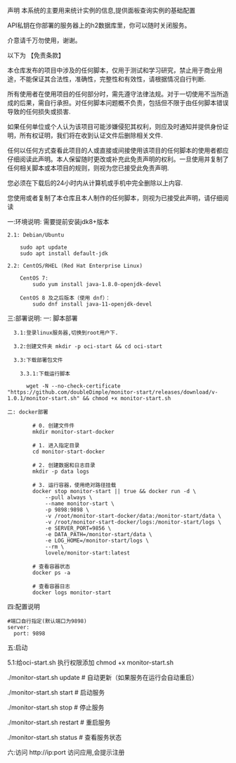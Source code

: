 声明
本系统的主要用来统计实例的信息,提供面板查询实例的基础配置

API私钥在你部署的服务器上的h2数据库里，你可以随时关闭服务。

介意请千万勿使用，谢谢。

以下为 【免责条款】

本仓库发布的项目中涉及的任何脚本，仅用于测试和学习研究，禁止用于商业用途，不能保证其合法性，准确性，完整性和有效性，请根据情况自行判断.

所有使用者在使用项目的任何部分时，需先遵守法律法规。对于一切使用不当所造成的后果，需自行承担。对任何脚本问题概不负责，包括但不限于由任何脚本错误导致的任何损失或损害.

如果任何单位或个人认为该项目可能涉嫌侵犯其权利，则应及时通知并提供身份证明，所有权证明，我们将在收到认证文件后删除相关文件.

任何以任何方式查看此项目的人或直接或间接使用该项目的任何脚本的使用者都应仔细阅读此声明。本人保留随时更改或补充此免责声明的权利。一旦使用并复制了任何相关脚本或本项目的规则，则视为您已接受此免责声明.

您必须在下载后的24小时内从计算机或手机中完全删除以上内容.

您使用或者复制了本仓库且本人制作的任何脚本，则视为已接受此声明，请仔细阅读

        

一:环境说明: 需要提前安装jdk8+版本

    2.1: Debian/Ubuntu
    
        sudo apt update
        sudo apt install default-jdk
        
    2.2: CentOS/RHEL (Red Hat Enterprise Linux)

        CentOS 7:
            sudo yum install java-1.8.0-openjdk-devel
            
        CentOS 8 及之后版本（使用 dnf）：
            sudo dnf install java-11-openjdk-devel

    

三:部署说明:
   一: 脚本部署

      3.1:登录linux服务器,切换到root用户下.
  
      3.2:创建文件夹 mkdir -p oci-start && cd oci-start
  
      3.3:下载部署包文件
      
        3.3.1:下载运行脚本
    
          wget -N --no-check-certificate "https://github.com/doubleDimple/monitor-start/releases/download/v-1.0.1/monitor-start.sh" && chmod +x monitor-start.sh
      
    二: docker部署

            # 0. 创建文件件
            mkdir monitor-start-docker

            # 1. 进入指定目录
            cd monitor-start-docker

            # 2. 创建数据和日志目录
            mkdir -p data logs

            # 3. 运行容器，使用绝对路径挂载
            docker stop monitor-start || true && docker run -d \
                --pull always \
                --name monitor-start \
                -p 9898:9898 \
                -v /root/monitor-start-docker/data:/monitor-start/data \
                -v /root/monitor-start-docker/logs:/monitor-start/logs \
                -e SERVER_PORT=9856 \
                -e DATA_PATH=/monitor-start/data \
                -e LOG_HOME=/monitor-start/logs \
                --rm \
                lovele/monitor-start:latest

            # 查看容器状态
            docker ps -a

            # 查看容器日志
            docker logs monitor-start

四:配置说明

    #端口自行指定(默认端口为9898)
    server:
      port: 9898


五:启动

  5.1:给oci-start.sh 执行权限添加
  chmod +x monitor-start.sh

  ./monitor-start.sh update   # 自动更新（如果服务在运行会自动重启）
  
 ./monitor-start.sh start    # 启动服务
 
 ./monitor-start.sh stop     # 停止服务
 
 ./monitor-start.sh restart  # 重启服务
 
 ./monitor-start.sh status   # 查看服务状态

六:访问
    http://ip:port  访问应用,会提示注册
